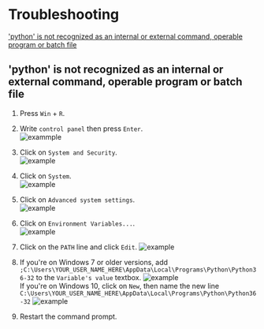 # Troubleshooting

['python' is not recognized as an internal or external command, operable program or batch file](#notPath)

## 'python' is not recognized as an internal or external command, operable program or batch file <a id = "notPath">

1. Press `Win` + `R`.

1. Write `control panel` then press `Enter`. <br>![exammple](http://i.imgur.com/5q1U9X9.png)

1. Click on `System and Security`. <br>![example](http://i.imgur.com/bLwPXUu.png)

1. Click on `System`. <br>![example](http://i.imgur.com/d3vOdVH.png)

1. Click on `Advanced system settings`. <br>![example](http://i.imgur.com/zbBFieZ.png)

1. Click on `Environment Variables...`.  <br>![example](http://i.imgur.com/REi67pX.png)

1. Click on the `PATH` line and click `Edit`. ![example](http://i.imgur.com/6WbJWTr.png)

1. If you're on Windows 7 or older versions, add `;C:\Users\YOUR_USER_NAME_HERE\AppData\Local\Programs\Python\Python36-32` to the `Variable's value` textbox. ![example](http://i.imgur.com/1IZCqlz.png)<br> If you're on Windows 10, click on `New`, then name the new line `C:\Users\YOUR_USER_NAME_HERE\AppData\Local\Programs\Python\Python36-32` ![example](http://i.imgur.com/vBFZmRh.png)

1. Restart the command prompt.